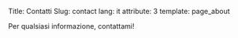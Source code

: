 Title: Contatti
Slug: contact
lang: it
attribute: 3
template: page_about

Per qualsiasi informazione, contattami!
